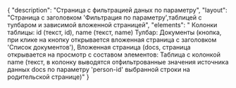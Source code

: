{
"description": "Страница с фильтрацией даных по параметру",
"layout": "Страница с заголовком 'Фильтрация по параметру',таблицей с тулбаром и зависимой вложенной страницей",
"elements": " 
Колонки таблицы: id (текст, id), name (текст, name)
Тулбар: Документы (кнопка, при клике на кнопку открывается вложенная страница с заголовком 'Список документов'),
Вложенная страница (docs, страница открывается на просмотр с составом элементов: Таблица с колонкой name (текст, в колонку выводятся отфильтрованные значения источника данных docs по параметру 'person-id' выбранной строки на родительской странице)"
}